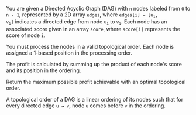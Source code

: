 You are given a Directed Acyclic Graph (DAG) with `n` nodes labeled from `0` to `n - 1`, represented by a 2D array `edges`, where <code>edges[i] = [u<sub>i</sub>, v<sub>i</sub>]</code> indicates a directed edge from node <code>u<sub>i</sub></code> to <code>v<sub>i</sub></code>. Each node has an associated score given in an array `score`, where `score[i]` represents the score of node `i`.

You must process the nodes in a valid topological order. Each node is assigned a 1-based position in the processing order.

The profit is calculated by summing up the product of each node's score and its position in the ordering.

Return the maximum possible profit achievable with an optimal topological order.

A topological order of a DAG is a linear ordering of its nodes such that for every directed edge `u → v`, node `u` comes before `v` in the ordering.